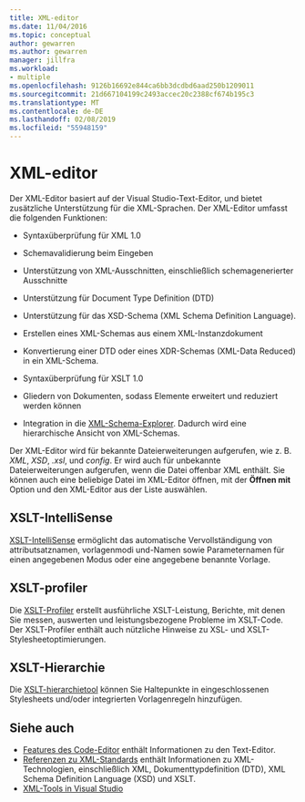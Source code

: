 ```yaml
---
title: XML-editor
ms.date: 11/04/2016
ms.topic: conceptual
author: gewarren
ms.author: gewarren
manager: jillfra
ms.workload:
- multiple
ms.openlocfilehash: 9126b16692e844ca6bb3dcdbd6aad250b1209011
ms.sourcegitcommit: 21d667104199c2493accec20c2388cf674b195c3
ms.translationtype: MT
ms.contentlocale: de-DE
ms.lasthandoff: 02/08/2019
ms.locfileid: "55948159"
---
```

# <a name="xml-editor"></a>XML-editor

Der XML-Editor basiert auf der Visual Studio-Text-Editor, und bietet zusätzliche Unterstützung für die XML-Sprachen. Der XML-Editor umfasst die folgenden Funktionen:

- Syntaxüberprüfung für XML 1.0

- Schemavalidierung beim Eingeben

- Unterstützung von XML-Ausschnitten, einschließlich schemagenerierter Ausschnitte

- Unterstützung für Document Type Definition (DTD)

- Unterstützung für das XSD-Schema (XML Schema Definition Language).

- Erstellen eines XML-Schemas aus einem XML-Instanzdokument

- Konvertierung einer DTD oder eines XDR-Schemas (XML-Data Reduced) in ein XML-Schema.

- Syntaxüberprüfung für XSLT 1.0

- Gliedern von Dokumenten, sodass Elemente erweitert und reduziert werden können

- Integration in die [XML-Schema-Explorer](../xml-tools/xml-schema-explorer.md). Dadurch wird eine hierarchische Ansicht von XML-Schemas.

Der XML-Editor wird für bekannte Dateierweiterungen aufgerufen, wie z. B. *XML*, *XSD*, *.xsl*, und *config*. Er wird auch für unbekannte Dateierweiterungen aufgerufen, wenn die Datei offenbar XML enthält. Sie können auch eine beliebige Datei im XML-Editor öffnen, mit der **Öffnen mit** Option und den XML-Editor aus der Liste auswählen.

## <a name="xslt-intellisense"></a>XSLT-IntelliSense

[XSLT-IntelliSense](../xml-tools/xml-editor-intellisense-features.md) ermöglicht das automatische Vervollständigung von attributsatznamen, vorlagenmodi und-Namen sowie Parameternamen für einen angegebenen Modus oder eine angegebene benannte Vorlage.

## <a name="xslt-profiler"></a>XSLT-profiler

Die [XSLT-Profiler](../xml-tools/walkthrough-xslt-profiler.md) erstellt ausführliche XSLT-Leistung, Berichte, mit denen Sie messen, auswerten und leistungsbezogene Probleme im XSLT-Code. Der XSLT-Profiler enthält auch nützliche Hinweise zu XSL- und XSLT-Stylesheetoptimierungen.

## <a name="xslt-hierarchy"></a>XSLT-Hierarchie

Die [XSLT-hierarchietool](../xml-tools/walkthrough-using-xslt-hierarchy.md) können Sie Haltepunkte in eingeschlossenen Stylesheets und/oder integrierten Vorlagenregeln hinzufügen.

## <a name="see-also"></a>Siehe auch

- [Features des Code-Editor](../ide/writing-code-in-the-code-and-text-editor.md) enthält Informationen zu den Text-Editor.
- [Referenzen zu XML-Standards](https://msdn.microsoft.com/79c78508-c9d0-423a-a00f-672e855de401) enthält Informationen zu XML-Technologien, einschließlich XML, Dokumenttypdefinition (DTD), XML Schema Definition Language (XSD) und XSLT.
- [XML-Tools in Visual Studio](../xml-tools/xml-tools-in-visual-studio.md)